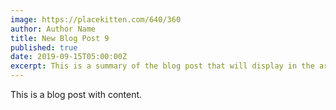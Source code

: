 ```yaml
---
image: https://placekitten.com/640/360
author: Author Name
title: New Blog Post 9
published: true
date: 2019-09-15T05:00:00Z
excerpt: This is a summary of the blog post that will display in the article list.
---
```


This is a blog post with content.